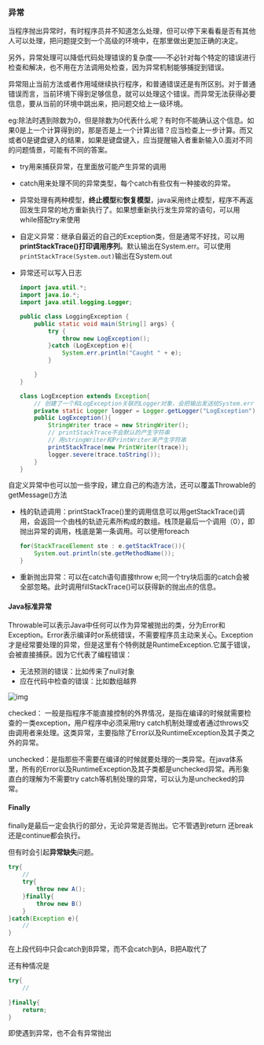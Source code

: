 ### 异常

当程序抛出异常时，有时程序员并不知道怎么处理，但可以停下来看看是否有其他人可以处理，把问题提交到一个高级的环境中，在那里做出更加正确的决定。

另外，异常处理可以降低代码处理错误的复杂度——不必针对每个特定的错误进行检查和解决，也不用在方法调用处检查，因为异常机制能够捕捉到错误。

异常阻止当前方法或者作用域继续执行程序，和普通错误还是有所区别。对于普通错误而言，当前环境下得到足够信息，就可以处理这个错误。而异常无法获得必要信息，要从当前的环境中跳出来，把问题交给上一级环境。

eg:除法时遇到除数为0，但是除数为0代表什么呢？有时你不能确认这个信息。如果0是上一个计算得到的，那是否是上一个计算出错？应当检查上一步计算。而又或者0是键盘键入的结果，如果是键盘键入，应当提醒输入者重新输入0.面对不同的问题情景，可能有不同的答案。

* try用来捕获异常，在里面放可能产生异常的调用
* catch用来处理不同的异常类型，每个catch有些仅有一种接收的异常。
* 异常处理有两种模型，**终止模型**和**恢复模型**，java采用终止模型，程序不再返回发生异常的地方重新执行了。如果想重新执行发生异常的语句，可以用while搭配try来使用
* 自定义异常：继承自最近的自己的Exception类，但是通常不好找，可以用**printStackTrace()**打印**调用序列**。默认输出在System.err。可以使用`printStackTrace(System.out)`输出在System.out

* 异常还可以写入日志

  ```java
  import java.util.*;
  import java.io.*;
  import java.util.logging.Logger;
  
  public class LoggingException {
      public static void main(String[] args) {
          try {
              throw new LogException();
          }catch (LogException e){
              System.err.println("Caught " + e);
          }
  
      }
  }
  
  class LogException extends Exception{
      // 创建了一个和LogException关联的Logger对象，会把输出发送给System.err
      private static Logger logger = Logger.getLogger("LogException");
      public LogException(){
          StringWriter trace = new StringWriter();
          // printStackTrace不会默认的产生字符串
          // 用stringWriter和PrintWriter来产生字符串
          printStackTrace(new PrintWriter(trace));
          logger.severe(trace.toString());
      }
  }
  ```

  

自定义异常中也可以加一些字段，建立自己的构造方法，还可以覆盖Throwable的getMessage()方法

* 栈的轨迹调用：printStackTrace()里的调用信息可以用getStackTrace()调用，会返回一个由栈的轨迹元素所构成的数组。栈顶是最后一个调用（0），即抛出异常的调用，栈底是第一条调用。可以使用foreach

  ```java
  for(StackTraceElement ste : e.getStackTrace()){
      System.out.println(ste.getMethodName());
  }
  ```

* 重新抛出异常：可以在catch语句直接throw e;同一个try块后面的catch会被全部忽略。此时调用fillStackTrace()可以获得新的抛出点的信息。



#### Java标准异常

Throwable可以表示Java中任何可以作为异常被抛出的类，分为Error和Exception。Error表示编译时or系统错误，不需要程序员主动来关心。Exception才是经常要处理的异常，但是这里有个特例就是RuntimeException.它属于错误，会被直接捕获。因为它代表了编程错误：

* 无法预测的错误：比如传来了null对象
* 应在代码中检查的错误：比如数组越界

![img](https://images2015.cnblogs.com/blog/844237/201602/844237-20160219182128206-1953842539.png)

checked： 一般是指程序不能直接控制的外界情况，是指在编译的时候就需要检查的一类exception，用户程序中必须采用try catch机制处理或者通过throws交由调用者来处理。这类异常，主要指除了Error以及RuntimeException及其子类之外的异常。

unchecked：是指那些不需要在编译的时候就要处理的一类异常。在java体系里，所有的Error以及RuntimeException及其子类都是unchecked异常。再形象直白的理解为不需要try catch等机制处理的异常，可以认为是unchecked的异常。



#### Finally

finally是最后一定会执行的部分，无论异常是否抛出。它不管遇到return 还break还是continue都会执行。

但有时会引起**异常缺失**问题。

```java
try{
    //
    try{
        throw new A();
    }finally{
        throw new B()
    }
}catch(Exception e){
    //
}
```

在上段代码中只会catch到B异常，而不会catch到A，B把A取代了

还有种情况是

```java
try{
    //
    
}finally{
    return;
}
```

即使遇到异常，也不会有异常抛出